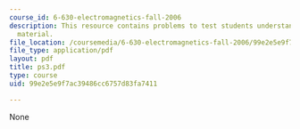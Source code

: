 ```yaml
---
course_id: 6-630-electromagnetics-fall-2006
description: This resource contains problems to test students understanding of course
  material.
file_location: /coursemedia/6-630-electromagnetics-fall-2006/99e2e5e9f7ac39486cc6757d83fa7411_ps3.pdf
file_type: application/pdf
layout: pdf
title: ps3.pdf
type: course
uid: 99e2e5e9f7ac39486cc6757d83fa7411

---
```

None
